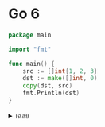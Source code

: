 # Go 6

```go
package main

import "fmt"

func main() {
    src := []int{1, 2, 3}
    dst := make([]int, 0)
    copy(dst, src)
    fmt.Println(dst)
}
```

<details>
<summary>เฉลย</summary>

## เฉลย

ปัญหา: slice ปลายทางต้องมีความยาวเพียงพอ
วิธีแก้: dst := make([]int, len(src))

</details>
